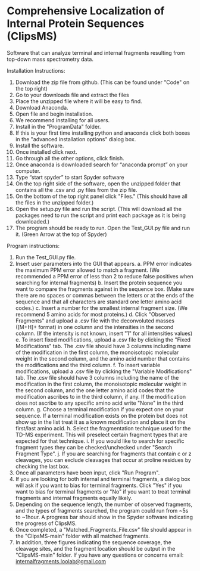 # Comprehensive Localization of Internal Protein Sequences (ClipsMS)
Software that can analyze terminal and internal fragments resulting from top-down mass spectrometry data.

Installation Instructions:
1.	Download the zip file from github. (This can be found under "Code" on the top right)
2.	Go to your downloads file and extract the files
3.	Place the unzipped file where it will be easy to find.
4.	Download Anaconda.
5.	Open file and begin installation. 
6.	We recommend installing for all users.
7.	Install in the "ProgramData" folder.
8.	If this is your first time installing python and anaconda click both boxes in the "advanced installation options" dialog box.
9.	Install the software. 
10.	Once installed click next.
13.	Go through all the other options, click finish. 
14.	Once anaconda is downloaded search for “anaconda prompt” on your computer.
15.	Type “start spyder” to start Spyder software
16.	On the top right side of the software, open the unzipped folder that contains all the .csv and .py files from the zip file.
17. On the bottom of the top right panel click "Files." (This should have all the files in the unzipped folder.)
18.	Open the setup.py file and run the script. (This will download all the packages need to run the script and print each package as it is being downloaded.)
19.	The program should be ready to run. Open the Test_GUI.py file and run it. (Green Arrow at the top of Spyder)


Program instructions:
1. Run the Test_GUI.py file. 
2. Insert user parameters into the GUI that appears.
a.	PPM error indicates the maximum PPM error allowed to match a fragment. (We recommended a PPM error of less than 2 to reduce false positives when searching for internal fragments)
b.	Insert the protein sequence you want to compare the fragments against in the sequence box. (Make sure there are no spaces or commas between the letters or at the ends of the sequence and that all characters are standard one letter amino acid codes.)
c.	Insert a number for the smallest internal fragment size. (We recommend 5 amino acids for most proteins.)
d.	Click "Observed Fragments" and upload a .csv file with the deconvoluted masses ([M+H]+ format) in one column and the intensities in the second column. (If the intensity is not known, insert "1" for all intensities values)
e.	To insert fixed modifications, upload a .csv file by clicking the "Fixed Modifications" tab. The .csv file should have 3 columns including name of the modification in the first column, the monoisotopic molecular weight in the second column, and the amino acid number that contains the modifications and the third column.
f.	To insert variable modifications, upload a .csv file by clicking the "Variable Modifications" tab. The .csv file should have 3 columns including the name of the modification in the first column, the monoisotopic molecular weight in the second column, and the one letter amino acid codes that the modification ascribes to in the third column, if any. If the modification does not ascribe to any specific amino acid write "None" in the third column.
g.	Choose a terminal modification if you expect one on your sequence. If a terminal modification exists on the protein but does not show up in the list treat it as a known modification and place it on the first/last amino acid. 
h.	Select the fragmentation technique used for the TD-MS experiment. This will preselect certain fragment types that are expected for that technique.
i.	If you would like to search for specific fragment types they can be checked/unchecked under "Search Fragment Type".
j.	If you are searching for fragments that contain c or z cleavages, you can exclude cleavages that occur at proline residues by checking the last box. 
3. Once all parameters have been input, click "Run Program".
4. If you are looking for both internal and terminal fragments, a dialog box will ask if you want to bias for terminal fragments. Click "Yes" if you want to bias for terminal fragments or "No" if you want to treat terminal fragments and internal fragments equally likely.
5. Depending on the sequence length, the number of observed fragments, and the types of fragments searched, the program could run from ~5s to ~1hour. A progress bar should show in the Spyder software indicating the progress of ClipsMS.
6. Once completed, a "Matched_Fragments_File.csv" file should appear in the "ClipsMS-main" folder with all matched fragments.
7. In addition, three figures indicating the sequence coverage, the cleavage sites, and the fragment location should be output in the "ClipsMS-main" folder.
If you have any questions or concerns email: internalfragments.loolab@gmail.com
